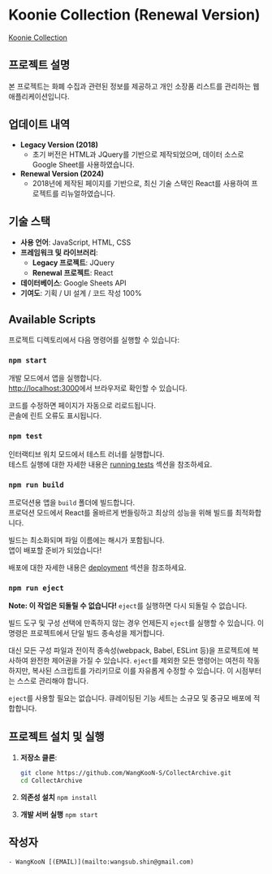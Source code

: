 # Koonie Collection (Renewal Version)

[Koonie Collection](https://wangkoon-s.github.io/CollectArchive/)

## 프로젝트 설명

본 프로젝트는 화폐 수집과 관련된 정보를 제공하고 개인 소장품 리스트를 관리하는 웹 애플리케이션입니다.

## 업데이트 내역

- **Legacy Version (2018)**
    - 초기 버전은 HTML과 JQuery를 기반으로 제작되었으며, 데이터 소스로 Google Sheet를 사용하였습니다.
- **Renewal Version (2024)** 
    - 2018년에 제작된 페이지를 기반으로, 최신 기술 스택인 React를 사용하여 프로젝트를 리뉴얼하였습니다.

## 기술 스택

- **사용 언어**: JavaScript, HTML, CSS
- **프레임워크 및 라이브러리**: 
  - **Legacy 프로젝트**: JQuery
  - **Renewal 프로젝트**: React
- **데이터베이스**: Google Sheets API
- **기여도**: 기획 / UI 설계 / 코드 작성 100%

## Available Scripts

프로젝트 디렉토리에서 다음 명령어를 실행할 수 있습니다:

### `npm start`

개발 모드에서 앱을 실행합니다.\
[http://localhost:3000](http://localhost:3000)에서 브라우저로 확인할 수 있습니다.

코드를 수정하면 페이지가 자동으로 리로드됩니다.\
콘솔에 린트 오류도 표시됩니다.

### `npm test`

인터랙티브 워치 모드에서 테스트 러너를 실행합니다.\
테스트 실행에 대한 자세한 내용은 [running tests](https://facebook.github.io/create-react-app/docs/running-tests) 섹션을 참조하세요.

### `npm run build`

프로덕션용 앱을 `build` 폴더에 빌드합니다.\
프로덕션 모드에서 React를 올바르게 번들링하고 최상의 성능을 위해 빌드를 최적화합니다.

빌드는 최소화되며 파일 이름에는 해시가 포함됩니다.\
앱이 배포할 준비가 되었습니다!

배포에 대한 자세한 내용은 [deployment](https://facebook.github.io/create-react-app/docs/deployment) 섹션을 참조하세요.

### `npm run eject`

**Note: 이 작업은 되돌릴 수 없습니다!** `eject`를 실행하면 다시 되돌릴 수 없습니다.

빌드 도구 및 구성 선택에 만족하지 않는 경우 언제든지 `eject`를 실행할 수 있습니다. 이 명령은 프로젝트에서 단일 빌드 종속성을 제거합니다.

대신 모든 구성 파일과 전이적 종속성(webpack, Babel, ESLint 등)을 프로젝트에 복사하여 완전한 제어권을 가질 수 있습니다. `eject`를 제외한 모든 명령어는 여전히 작동하지만, 복사된 스크립트를 가리키므로 이를 자유롭게 수정할 수 있습니다. 이 시점부터는 스스로 관리해야 합니다.

`eject`를 사용할 필요는 없습니다. 큐레이팅된 기능 세트는 소규모 및 중규모 배포에 적합합니다.

## 프로젝트 설치 및 실행

1. **저장소 클론**:
   ```bash
   git clone https://github.com/WangKooN-S/CollectArchive.git
   cd CollectArchive

2. **의존성 설치**
    `npm install`

3. **개발 서버 실행**
    `npm start`


## 작성자
    - WangKooN [(EMAIL)](mailto:wangsub.shin@gmail.com)
